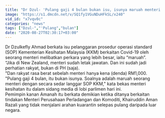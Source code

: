```yaml
---
title: "Dr Dzul- 'Pulang gaji 4 bulan bukan isu, isunya maruah menteri'"
image: "https://s1.dmcdn.net/v/SQ1fy1VGuNDuHFkSL/x240"
vid_id: "x7vqv0c"
categories: "news"
tags: ["Dzul-","'Pulang","bulan"]
date: "2020-08-27T02:30:17+03:00"
---
```

Dr Dzulkefly Ahmad berkata isu pelanggaran prosedur operasi standard (SOP) Kementerian Kesihatan Malaysia (KKM) berkaitan Covid-19 oleh seorang menteri melibatkan perkara yang lebih besar, iaitu “maruah”.  <br>“Jika di New Zealand, menteri sudah letak jawatan. Dan ini sudah jadi perhatian rakyat, bukan di PH (saja).   <br>&quot;Dan rakyat rasa berat sebelah menteri hanya kena (denda) RM1,000.  <br>&quot;Pulang gaji 4 bulan, itu bukan isunya. Soalnya adalah maruah seorang menteri dengan secara sedar langgar SOP KKM,&quot; kata bekas menteri kesihatan itu dalam sidang media di lobi parlimen hari ini.  <br>Pemimpin kanan Amanah itu berkata demikian ketika ditanya berkaitan tindakan Menteri Perusahaan Perladangan dan Komoditi, Khairuddin Aman Razali yang tidak menjalani arahan kuarantin selepas pulang daripada luar negara.
